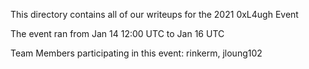 This directory contains all of our writeups for the 2021 0xL4ugh Event

The event ran from Jan 14 12:00 UTC to Jan 16  UTC

Team Members participating in this event: rinkerm, jloung102
